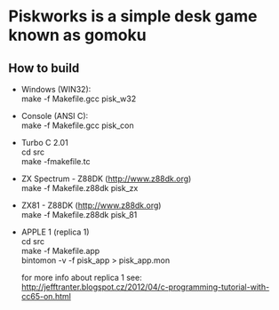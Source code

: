 Piskworks is a simple desk game known as gomoku
===============================================
      
How to build
------------

* Windows (WIN32):  
  make -f Makefile.gcc pisk_w32

* Console (ANSI C):  
  make -f Makefile.gcc pisk_con

* Turbo C 2.01  
  cd src  
  make -fmakefile.tc   

* ZX Spectrum - Z88DK (http://www.z88dk.org)  
  make -f Makefile.z88dk pisk_zx  
  
* ZX81 - Z88DK (http://www.z88dk.org)  
  make -f Makefile.z88dk pisk_81  

* APPLE 1 (replica 1)  
  cd src  
  make -f Makefile.app  
  bintomon -v -f pisk_app > pisk_app.mon  
   
  for more info about replica 1 see:   
  http://jefftranter.blogspot.cz/2012/04/c-programming-tutorial-with-cc65-on.html  

